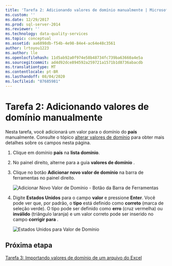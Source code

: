 ```yaml
---
title: 'Tarefa 2: Adicionando valores de domínio manualmente | Microsoft Docs'
ms.custom: ''
ms.date: 12/29/2017
ms.prod: sql-server-2014
ms.reviewer: ''
ms.technology: data-quality-services
ms.topic: conceptual
ms.assetid: aa6898db-f54b-4e98-84e4-ac64e48c3561
author: lrtoyou1223
ms.author: lle
ms.openlocfilehash: 11d5ab92a0f974e58b48734fc739ba63660a4e5a
ms.sourcegitcommit: ad4d92dce894592a259721a1571b1d8736abacdb
ms.translationtype: MT
ms.contentlocale: pt-BR
ms.lasthandoff: 08/04/2020
ms.locfileid: "87685981"
---
```

# <a name="task-2-adding-domain-values-manually"></a>Tarefa 2: Adicionando valores de domínio manualmente
  Nesta tarefa, você adicionará um valor para o domínio do **país** manualmente. Consulte o tópico [alterar valores de domínio](https://msdn.microsoft.com/library/hh510408.aspx) para obter mais detalhes sobre os campos nesta página.  
  
1.  Clique em domínio **país** na **lista domínio**.  
  
2.  No painel direito, alterne para a guia **valores de domínio** .  
  
3.  Clique no botão **Adicionar novo valor de domínio** na barra de ferramentas no painel direito.  
  
     ![Adicionar Novo Valor de Domínio - Botão da Barra de Ferramentas](../../2014/tutorials/media/et-addingdomainvaluesmanually-01.jpg "Adicionar Novo Valor de Domínio - Botão da Barra de Ferramentas")  
  
4.  Digite **Estados Unidos** para o campo **valor** e pressione **Enter**. Você pode ver que, por padrão, o **tipo** está definido como **correto** (marca de seleção verde). O tipo pode ser definido como **erro** (cruz vermelha) ou **inválido** (triângulo laranja) e um valor correto pode ser inserido no campo **corrigir para** .  
  
     ![Estados Unidos para Valor de Domínio](../../2014/tutorials/media/et-addingdomainvaluesmanually-02.jpg "Estados Unidos para Valor de Domínio")  
  
## <a name="next-step"></a>Próxima etapa  
 [Tarefa 3: Importando valores de domínio de um arquivo do Excel](../../2014/tutorials/task-3-importing-domain-values-from-an-excel-file.md)  
  
  
